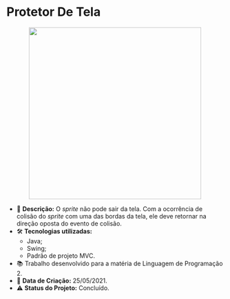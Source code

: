 # Protetor De Tela

<p align="center"> 
  <img align="center" src="https://user-images.githubusercontent.com/31167065/119906312-5faf8b80-bf24-11eb-8a45-576f074a4cb1.gif" width="400" heigth="350">  
</p>

* 📄 **Descrição:** O *sprite* não pode sair da tela. Com a ocorrência de colisão do *sprite* com uma das bordas da tela, ele deve retornar na direção oposta do evento de colisão.
* 🛠 **Tecnologias utilizadas:** 
     - Java; 
     - Swing; 
     - Padrão de projeto MVC.
* 📚 Trabalho desenvolvido para a matéria de Linguagem de Programação 2.
* 📆 **Data de Criação:** 25/05/2021.
* :warning: **Status do Projeto:** Concluído. 

